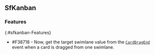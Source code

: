 ## SfKanban  
  
### Features
{:#sfkanban-Features}

 * \#F38718 - Now, get the target swimlane value from the [`CardDragEnd`](https://help.syncfusion.com/cr/wpf/Syncfusion.UI.Xaml.Kanban.SfKanban.html#Syncfusion_UI_Xaml_Kanban_SfKanban_CardDragEnd) event when a card is dragged from one swimlane.
